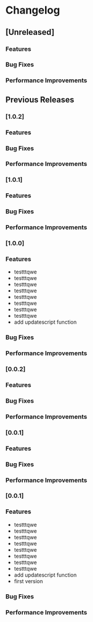 # Changelog

## [Unreleased]

### Features

### Bug Fixes

### Performance Improvements

## Previous Releases

### [1.0.2]

### Features

### Bug Fixes

### Performance Improvements

### [1.0.1]

### Features

### Bug Fixes

### Performance Improvements

### [1.0.0]

### Features
  - testttqwe
  - testttqwe
  - testttqwe
  - testttqwe
  - testttqwe
  - testttqwe
  - testttqwe
  - testttqwe
  - add updatescript function

### Bug Fixes

### Performance Improvements

### [0.0.2]

### Features

### Bug Fixes

### Performance Improvements

### [0.0.1]

### Features

### Bug Fixes

### Performance Improvements

### [0.0.1]

### Features
  - testttqwe
  - testttqwe
  - testttqwe
  - testttqwe
  - testttqwe
  - testttqwe
  - testttqwe
  - testttqwe
  - add updatescript function
  - first version

### Bug Fixes

### Performance Improvements
